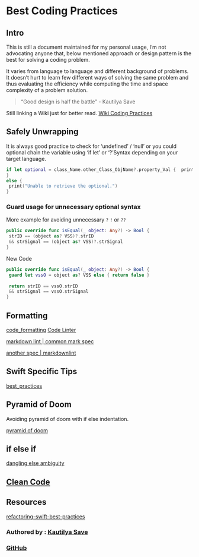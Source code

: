# Best Coding Practices

## Intro

This is still a document maintained for my personal usage, I’m not advocating anyone that, below mentioned approach or design pattern is the best for solving a coding problem.

It varies from language to language and different background of problems. It doesn’t hurt to learn few different ways of solving the same problem and thus evaluating the efficiency while computing the time and space complexity of a problem solution.

> “Good design is half the battle” - Kautilya Save

Still linking a Wiki just for better read. [Wiki Coding Practices](https://en.wikipedia.org/wiki/Best_coding_practices)

## Safely Unwrapping

It is always good practice to check for ‘undefined’ / ‘null’ or you could optional chain the variable using ‘if let’ or ‘?’Syntax depending on your target language.

```swift
if let optional = class_Name.other_Class_ObjName?.property_Val {  print("Safely unwrapped \(optional).")
}
else {
 print("Unable to retrieve the optional.")
}
```

### Guard usage for unnecessary optional syntax

More example for avoiding unnecessary `?` `!` or `??` 

```swift
public override func isEqual(_ object: Any?) -> Bool {
 strID == (object as? VSS)?.strID
 && strSignal == (object as? VSS)?.strSignal
}
```

New Code

```swift
public override func isEqual(_ object: Any?) -> Bool {
 guard let vssO = object as? VSS else { return false }
 
 return strID == vssO.strID
 && strSignal == vssO.strSignal
}
```

## Formatting

[code_formatting](code_formatting.md)
[Code Linter](greenfield_code.md##Code%20Linter)

[markdown lint | common mark spec](https://spec.commonmark.org/)

[another spec | markdownlint](https://github.com/markdownlint/markdownlint/blob/main/example/markdown_spec.md)


## Swift Specific Tips

[best_practices](best_practices.md)

## Pyramid of Doom

Avoiding pyramid of doom with if else indentation.

[pyramid of doom](<https://en.wikipedia.org/wiki/Pyramid_of_doom_(programming)>)


## if else if 

[dangling else ambiguity](https://www.geeksforgeeks.org/dangling-else-ambiguity/)

## [Clean Code](architecture/terminologies/process_terms#Clean%20Code)







## Resources

[refactoring-swift-best-practices](https://www.avanderlee.com/optimization/refactoring-swift-best-practices)



### Authored by : [Kautilya Save](https://sensehack.github.io/)

### [GitHub](https://github.com/SensehacK)
